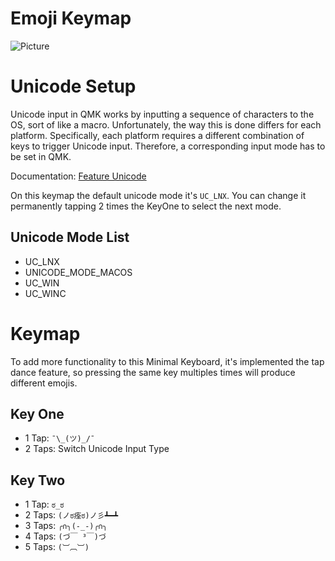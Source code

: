 # Emoji Keymap
![Picture](https://i.imgur.com/1zEZ9Lq.png)

# Unicode Setup

Unicode input in QMK works by inputting a sequence of characters to the 
OS, sort of like a macro. Unfortunately, the way this is done differs 
for each platform. Specifically, each platform requires a different 
combination of keys to trigger Unicode input. Therefore, a 
corresponding input mode has to be set in QMK.

Documentation: [Feature Unicode](https://beta.docs.qmk.fm/features/feature_unicode#input-modes)

On this keymap the default unicode mode it's `UC_LNX`.
You can change it permanently tapping 2 times the KeyOne to select the next mode.

## Unicode Mode List
- UC_LNX
- UNICODE_MODE_MACOS
- UC_WIN
- UC_WINC

# Keymap
To add more functionality to this Minimal Keyboard, 
it's implemented the tap dance feature, so pressing the same key 
multiples times will produce different emojis.

## Key One

- 1 Tap: `¯\_(ツ)_/¯`
- 2 Taps: Switch Unicode Input Type

## Key Two

- 1 Tap: `ಠ_ಠ`
- 2 Taps: `(ノಠ痊ಠ)ノ彡┻━┻`
- 3 Taps: `╭∩╮(-_-)╭∩╮`
- 4 Taps: `(づ￣ ³￣)づ`
- 5 Taps: `(︺︹︺)`